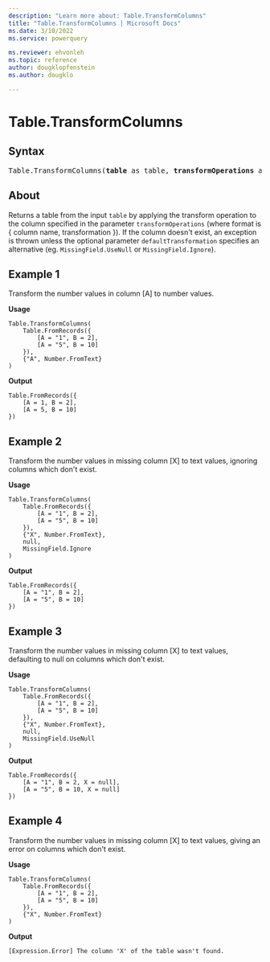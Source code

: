 ```yaml
---
description: "Learn more about: Table.TransformColumns"
title: "Table.TransformColumns | Microsoft Docs"
ms.date: 3/10/2022
ms.service: powerquery

ms.reviewer: ehvonleh
ms.topic: reference
author: dougklopfenstein
ms.author: dougklo

---
```

# Table.TransformColumns

## Syntax

<pre>
Table.TransformColumns(<b>table</b> as table, <b>transformOperations</b> as list, optional <b>defaultTransformation</b> as nullable function, optional <b>missingField</b> as nullable number) as table
</pre>
  
## About

Returns a table from the input `table` by applying the transform operation to the column specified in the parameter `transformOperations` (where format is { column name, transformation }). If the column doesn't exist, an exception is thrown unless the optional parameter `defaultTransformation` specifies an alternative (eg. `MissingField.UseNull` or `MissingField.Ignore`).

## Example 1
Transform the number values in column [A] to number values.

**Usage**

```powerquery-m
Table.TransformColumns(
    Table.FromRecords({
        [A = "1", B = 2],
        [A = "5", B = 10]
    }),
    {"A", Number.FromText}
)
```

**Output**

```powerquery-m
Table.FromRecords({
    [A = 1, B = 2],
    [A = 5, B = 10]
})
```

## Example 2

Transform the number values in missing column [X] to text values, ignoring columns which don't exist.

**Usage**

```powerquery-m
Table.TransformColumns(
    Table.FromRecords({
        [A = "1", B = 2],
        [A = "5", B = 10]
    }),
    {"X", Number.FromText},
    null,
    MissingField.Ignore
)
```

**Output**

```powerquery-m
Table.FromRecords({
    [A = "1", B = 2],
    [A = "5", B = 10]
})
```

## Example 3

Transform the number values in missing column [X] to text values, defaulting to null on columns which don't exist.

**Usage**

```powerquery-m
Table.TransformColumns(
    Table.FromRecords({
        [A = "1", B = 2],
        [A = "5", B = 10]
    }),
    {"X", Number.FromText},
    null,
    MissingField.UseNull
)
```

**Output**

```powerquery-m
Table.FromRecords({
    [A = "1", B = 2, X = null],
    [A = "5", B = 10, X = null]
})
```

## Example 4

Transform the number values in missing column [X] to text values, giving an error on columns which don't exist.

**Usage**

```powerquery-m
Table.TransformColumns(
    Table.FromRecords({
        [A = "1", B = 2], 
        [A = "5", B = 10]
    }),
    {"X", Number.FromText}
)
```

**Output**

`[Expression.Error] The column 'X' of the table wasn't found.`
